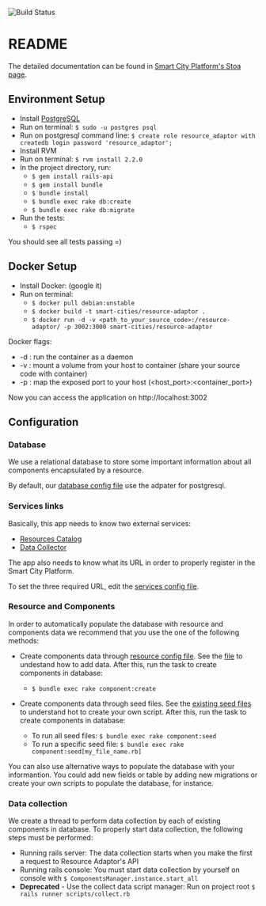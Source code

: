 ![Build Status](https://gitlab.com/smart-city-platform/resource-adaptor/badges/master/build.svg)

# README

The detailed documentation can be found in [Smart City Platform's Stoa page](https://social.stoa.usp.br/poo2016/forum-projeto-cidades-inteligentes/resource-adaptor).

## Environment Setup

* Install [PostgreSQL](https://www.postgresql.org/download/)
* Run on terminal: ```$ sudo -u postgres psql```
* Run on postgresql command line: ```$ create role resource_adaptor with createdb login password 'resource_adaptor';```
* Install RVM
* Run on terminal: ```$ rvm install 2.2.0```
* In the project directory, run:
  * ```$ gem install rails-api```
  * ```$ gem install bundle```
  * ```$ bundle install```
  * ```$ bundle exec rake db:create```
  * ```$ bundle exec rake db:migrate```
* Run the tests:
  * ```$ rspec```

You should see all tests passing =)

## Docker Setup

* Install Docker: (google it)
* Run on terminal: 
  * ```$ docker pull debian:unstable```
  * ```$ docker build -t smart-cities/resource-adaptor .```
  * ```$ docker run -d -v <path_to_your_source_code>:/resource-adaptor/ -p 3002:3000 smart-cities/resource-adaptor```

Docker flags:

* -d : run the container as a daemon
* -v : mount a volume from your host to container (share your source code with container)
* -p : map the exposed port to your host (<host_port>:<container_port>)

Now you can access the application on http://localhost:3002


## Configuration

### Database

We use a relational database to store some important information about all components encapsulated by a resource.

By default, our [database config file](config/database.yml) use the adpater for postgresql.

### Services links

Basically, this app needs to know two external services:
* [Resources Catalog](https://gitlab.com/smart-city-platform/resources-catalog)
* [Data Collector](https://gitlab.com/smart-city-platform/data_collector)

The app also needs to know what its URL in order to properly register in the Smart City Platform.

To set the three required URL, edit the [services config file](config/services.yml).

### Resource and Components

In order to automatically populate the database with resource and components data we recommend that you use the one of the following methods:

* Create components data through [resource config file](config/resource.yml). See the [file](config/resource.yml) to undestand how to add data. After this, run the task to create components in database:

    * ```$ bundle exec rake component:create```

* Create components data through seed files. See the [existing seed files](lib/seeds/) to understand hot to create your own script. After this, run the task to create components in database:
    * To run all seed files: ```$ bundle exec rake component:seed```
    * To run a specific seed file: ```$ bundle exec rake component:seed[my_file_name.rb]```

You can also use alternative ways to populate the database with your informantion. You could add new fields or table by adding new migrations or create your own scripts to populate the database, for instance.

### Data collection

We create a thread to perform data collection by each of existing components in database. 
To properly start data collection, the following steps must be performed:

* Running rails server: The data collection starts when you make the first a request to Resource Adaptor's API
* Running rails console: You must start data collection by yourself on console with ```$ ComponentsManager.instance.start_all```
* **Deprecated** - Use the collect data script manager: Run on project root ```$ rails runner scripts/collect.rb```
